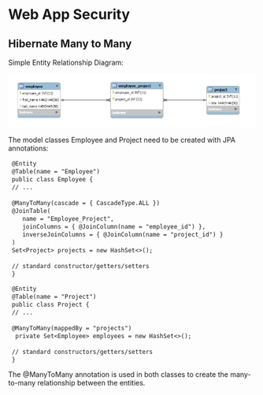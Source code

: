# Web App Security

## Hibernate Many to Many

Simple Entity Relationship Diagram:

![manyToMany](../img/manyToMany.png)

The model classes Employee and Project need to be created with JPA annotations:

     @Entity
     @Table(name = "Employee")
     public class Employee { 
     // ...
 
     @ManyToMany(cascade = { CascadeType.ALL })
     @JoinTable(
        name = "Employee_Project", 
        joinColumns = { @JoinColumn(name = "employee_id") }, 
        inverseJoinColumns = { @JoinColumn(name = "project_id") }
     )
     Set<Project> projects = new HashSet<>();
   
     // standard constructor/getters/setters
     }
>

     @Entity
     @Table(name = "Project")
     public class Project {    
     // ...  
 
     @ManyToMany(mappedBy = "projects")
      private Set<Employee> employees = new HashSet<>();
    
     // standard constructors/getters/setters   
     }     

The @ManyToMany annotation is used in both classes to create the many-to-many relationship between the entities.
